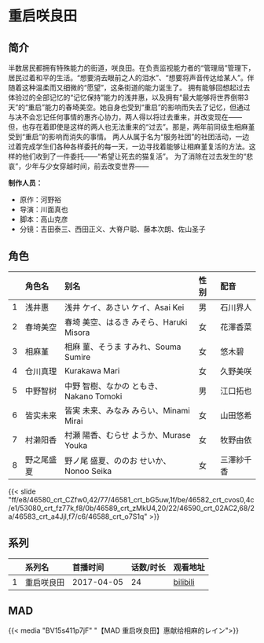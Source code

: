 # 重启咲良田


## 简介

半数居民都拥有特殊能力的街道，咲良田。在负责监视能力者的“管理局”管理下，居民过着和平的生活。“想要消去眼前之人的泪水”、“想要将声音传达给某人”。伴随着这种温柔而又细微的“愿望”，这条街道的能力诞生了。
拥有能够回想起过去体验过的全部记忆的“记忆保持”能力的浅井惠，以及拥有“最大能够将世界倒带3天”的“重启”能力的春埼美空。她自身也受到“重启”的影响而失去了记忆，但通过与决不会忘记任何事情的惠齐心协力，两人得以将过去重来，并改变现在——
但，也存在着即使是这样的两人也无法重来的“过去”。那是，两年前同级生相麻堇受到“重启”的影响而消失的事情。
两人从属于名为“服务社团”的社团活动，一边过着完成学生们各种各样委托的每一天，一边寻找着能够让相麻堇复活的方法。这样的他们收到了一件委托——“希望让死去的猫复活”。
为了消除在过去发生的“悲哀”，少年与少女穿越时间，前去改变世界——

**制作人员：**
- 原作：河野裕
- 导演：川面真也
- 脚本：高山克彦
- 分镜：吉田泰三、西田正义、大脊户聪、藤本次朗、佐山圣子

## 角色

|     |   角色名   |   别名  | 性别 |  配音  |
|:--- |:------  |:----      |:---  |:--   |
| 1 | 浅井惠 | 浅井 ケイ、あさい ケイ、Asai Kei | 男 | 石川界人 |
| 2 | 春埼美空 | 春埼 美空、はるき みそら、Haruki Misora | 女 | 花澤香菜 |
| 3 | 相麻堇 | 相麻 菫、そうま すみれ、Souma Sumire | 女 | 悠木碧 |
| 4 | 仓川真理 | Kurakawa Mari | 女 | 久野美咲 |
| 5 | 中野智树 | 中野 智樹、なかの ともき、Nakano Tomoki | 男 | 江口拓也 |
| 6 | 皆实未来 | 皆実 未来、みなみ みらい、Minami Mirai | 女 | 山田悠希 |
| 7 | 村濑阳香 | 村瀬 陽香、むらせ ようか、Murase Youka | 女 | 牧野由依 |
| 8 | 野之尾盛夏 | 野ノ尾 盛夏、ののお せいか、Nonoo Seika | 女 | 三澤紗千香 |

{{< slide "ff/e8/46580_crt_CZfw0,42/77/46581_crt_bG5uw,1f/be/46582_crt_cvos0,4c/e1/53080_crt_fz77k,f8/0b/46589_crt_zMkU4,20/22/46590_crt_02AC2,68/2a/46583_crt_a4Jjl,f7/c6/46588_crt_o7S1q" >}}

## 系列

|     | 系列名   | 首播时间       | 话数/时长 | 观看地址                                                       |
|:----|:------|:-----------|:------|:-----------------------------------------------------------|
| 1   | 重启咲良田 | 2017-04-05 | 24    | [bilibili](https://www.bilibili.com/bangumi/play/ep306577) |

## MAD

{{< media "BV15s411p7jF"
"【MAD 重启咲良田】惠献给相麻的レイン">}}
